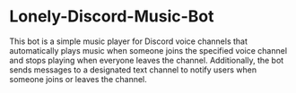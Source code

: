 # Lonely-Discord-Music-Bot
This bot is a simple music player for Discord voice channels that automatically plays music when someone joins the specified voice channel and stops playing when everyone leaves the channel. Additionally, the bot sends messages to a designated text channel to notify users when someone joins or leaves the channel.
